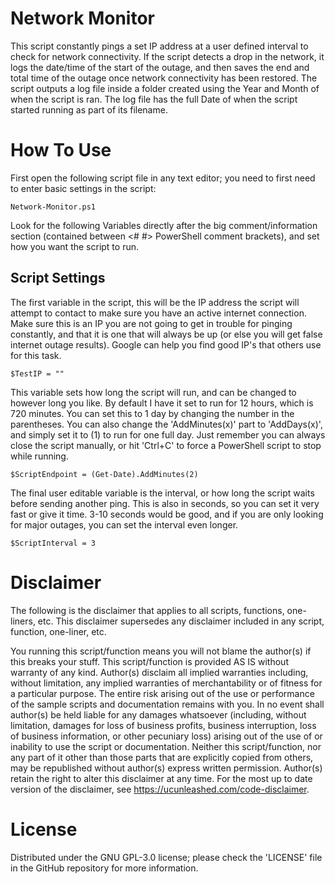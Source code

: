 # Network Monitor
This script constantly pings a set IP address at a user defined interval to check for network connectivity. If the script detects a drop in the  network, it logs the date/time of the start of the outage, and then saves the end and total time of the outage once network connectivity has been restored. The script outputs a log file inside a folder created using the  Year and Month of when the script is ran. The log file has the full Date of when the script started running as part of its filename. 
# How To Use
First open the following script file in any text editor; you need to first need to enter basic settings in the script:
```
Network-Monitor.ps1
```
Look for the following Variables directly after the big comment/information section (contained between <# #> PowerShell comment brackets), and set how you want the script to run.
## Script Settings
The first variable in the script, this will be the IP address the script will attempt to contact to make sure you have an active internet connection. Make sure this is an IP you are not going to get in trouble for pinging constantly, and that it is one that will always be up (or else you will get false internet outage results). Google can help you find good IP's that others use for this task.
```
$TestIP = "" 
```

This variable sets how long the script will run, and can be changed to however long you like. By default I have it set to run for 12 hours, which is 720 minutes. You can set this to 1 day by changing the number in the parentheses. You can also change the 'AddMinutes(x)' part to 'AddDays(x)', and simply set it to (1) to run for one full day. Just remember you can always close the script manually, or hit 'Ctrl+C' to force a PowerShell script to stop while running. 
```
$ScriptEndpoint = (Get-Date).AddMinutes(2) 
```

The final user editable variable is the interval, or how long the script waits before sending another ping. This is also in seconds, so you can set it very fast or give it time. 3-10 seconds would be good, and if you are only looking for major outages, you can set the interval even longer. 
```
$ScriptInterval = 3 
```
# Disclaimer 
The following is the disclaimer that applies to all scripts, functions, one-liners, etc. This disclaimer supersedes any disclaimer included in any script, function, one-liner, etc.

You running this script/function means you will not blame the author(s) if this breaks your stuff. This script/function is provided AS IS without warranty of any kind. Author(s) disclaim all implied warranties including, without limitation, any implied warranties of merchantability or of fitness for a particular purpose. The entire risk arising out of the use or performance of the sample scripts and documentation remains with you. In no event shall author(s) be held liable for any damages whatsoever (including, without limitation, damages for loss of business profits, business interruption, loss of business information, or other pecuniary loss) arising out of the use of or inability to use the script or documentation. Neither this script/function, nor any part of it other than those parts that are explicitly copied from others, may be republished without author(s) express written permission. Author(s) retain the right to alter this disclaimer at any time. For the most up to date version of the disclaimer, see https://ucunleashed.com/code-disclaimer.
# License
Distributed under the GNU GPL-3.0 license; please check the 'LICENSE' file in the GitHub repository for more information. 
